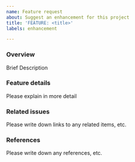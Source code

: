 ```yaml
---
name: Feature request
about: Suggest an enhancement for this project
title: 'FEATURE: <title>'
labels: enhancement

---
```


### Overview

Brief Description

### Feature details

Please explain in more detail

### Related issues

Please write down links to any related items, etc.

### References

Please write down any references, etc.
